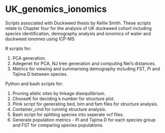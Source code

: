 # UK_genomics_ionomics
Scripts associated with Duckweed thesis by Kellie Smith. These scripts relate to Chapter four for the analysis of UK duckweed cohort including species identification, demography analysis and ionomics of water and duckweed ionomes using ICP-MS

R scripts for:
1. PCA generation.
2. Adegenet for PCA, NJ tree generation and computing Nei’s distances.
3. Metrics for viewing and summarising demography including FST, Pi and Tajima D between species.

Python and bash scripts for:
1. Pruning allelic sites by linkage disequilibrium.
2. ChooseK for deciding k number for structure plot.
3. Plink script for generating bed, bim and fam files for structure analysis.
4. Container_cmd for running structure analysis.
5. Bash script for splitting species into seperate vcf files.
6. Generate population metrics - Pi and Tajima D for each species group and FST for comparing species populations.
